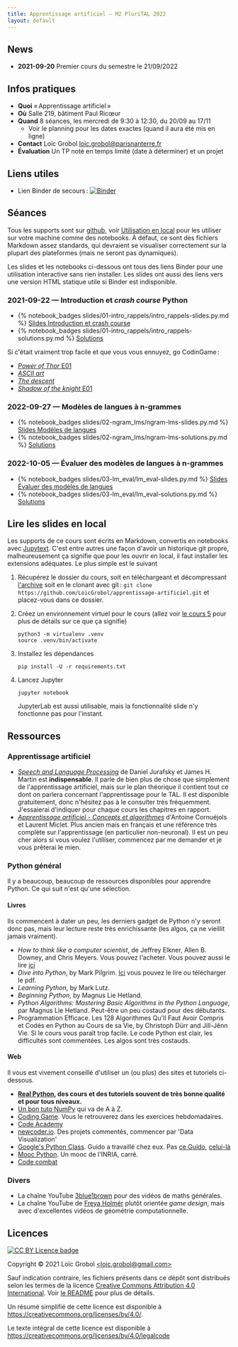 ```yaml
---
title: Apprentissage artificiel — M2 PluriTAL 2022
layout: default
---
```


<!-- LTeX: language=fr -->

## News

- **2021-09-20** Premier cours du semestre le 21/09/2022

## Infos pratiques

- **Quoi** « Apprentissage artificiel »
- **Où** Salle 219, bâtiment Paul Ricœur
- **Quand** 8 séances, les mercredi de 9:30 à 12:30, du 20/09 au 17/11
  - Voir le planning pour les dates exactes (quand il aura été mis en ligne)
- **Contact** Loïc Grobol [<loic.grobol@parisnanterre.fr>](mailto:loic.grobol@parisnanterre.fr)
- **Évaluation** Un TP noté en temps limité (date à déterminer) et un projet

## Liens utiles

- Lien Binder de secours :
  [![Binder](https://mybinder.org/badge_logo.svg)](https://mybinder.org/v2/gh/LoicGrobol/apprentissage-artificiel/main)

## Séances

Tous les supports sont sur [github](https://github.com/loicgrobol/apprentissage-artificiel), voir
[Utilisation en local](#utilisation-en-local) pour les utiliser sur votre machine comme des
notebooks. À défaut, ce sont des fichiers Markdown assez standards, qui devraient se visualiser
correctement sur la plupart des plateformes (mais ne seront pas dynamiques).

Les slides et les notebooks ci-dessous ont tous des liens Binder pour une utilisation interactive
sans rien installer. Les slides ont aussi des liens vers une version HTML statique utile si Binder
est indisponible.

### 2021-09-22 — Introduction et *crash course* Python

- {% notebook_badges slides/01-intro_rappels/intro_rappels-slides.py.md %}
  [Slides Introduction et crash course](slides/01-intro_rappels/intro_rappels-slides.py.ipynb)
- {% notebook_badges slides/01-intro_rappels/intro_rappels-solutions.py.md %}
  [Solutions](slides/01-intro_rappels/intro_rappels-solutions.py.ipynb)

Si c'était vraiment trop facile et que vous vous ennuyez, go CodinGame :

- [*Power of Thor* E01](https://www.codingame.com/ide/puzzle/power-of-thor-episode-1)
- [*ASCII art*](https://www.codingame.com/ide/puzzle/ascii-art)
- [*The descent*](https://www.codingame.com/ide/puzzle/the-descent)
- [*Shadow of the knight* E01](https://www.codingame.com/ide/puzzle/shadows-of-the-knight-episode-1)

### 2022-09-27 — Modèles de langues à n-grammes

- {% notebook_badges slides/02-ngram_lms/ngram-lms-slides.py.md %}
  [Slides Modèles de langues](slides/02-ngram_lms/ngram-lms-slides.py.ipynb)
- {% notebook_badges slides/02-ngram_lms/ngram-lms-solutions.py.md %}
  [Solutions](slides/02-ngram_lms/ngram-lms-solutions.py.ipynb)

### 2022-10-05 — Évaluer des modèles de langues à n-grammes

- {% notebook_badges slides/03-lm_eval/lm_eval-slides.py.md %}
  [Slides Évaluer des modèles de langues](slides/03-lm_eval/lm_eval-slides.py.ipynb)
- {% notebook_badges slides/03-lm_eval/lm_eval-solutions.py.md %}
  [Solutions](slides/03-lm_eval/lm_eval-solutions.py.ipynb)

## Lire les slides en local

Les supports de ce cours sont écrits en Markdown, convertis en notebooks avec
[Jupytext](https://github.com/mwouts/jupytext). C'est entre autres une façon d'avoir un historique
git propre, malheureusement ça signifie que pour les ouvrir en local, il faut installer les
extensions adéquates. Le plus simple est le suivant

1. Récupérez le dossier du cours, soit en téléchargeant et décompressant
   [l'archive](https://github.com/LoicGrobol/apprentissage-artificiel/archive/refs/heads/main.zip)
   soit en le clonant avec git : `git clone
   https://github.com/LoicGrobol/apprentissage-artificiel.git` et placez-vous dans ce dossier.
2. Créez un environnement virtuel pour le cours (allez voir [le cours
   5](https://mybinder.org/v2/gh/loicgrobol/apprentissage-artificiel/main?urlpath=tree/slides/lecture-05/lecture-05.md)
   pour plus de détails sur ce que ça signifie)

   ```console
   python3 -m virtualenv .venv
   source .venv/bin/activate
   ```

3. Installez les dépendances

   ```console
   pip install -U -r requirements.txt
   ```

4. Lancez Jupyter

   ```console
   jupyter notebook
   ```

   JupyterLab est aussi utilisable, mais la fonctionnalité slide n'y fonctionne pas pour l'instant.

## Ressources

### Apprentissage artificiel

- [*Speech and Language Processing*](https://web.stanford.edu/~jurafsky/slp3/) de Daniel Jurafsky et
  James H. Martin est **indispensable**. Il parle de bien plus de chose que simplement de
  l'apprentissage artificiel, mais sur le plan théorique il contient tout ce dont on parlera
  concernant l'apprentissage pour le TAL. Il est disponible gratuitement, donc n'hésitez pas à le
  consulter très fréquemment. J'essaierai d'indiquer pour chaque cours les chapitres en rapport.
- [*Apprentissage artificiel - Concepts et
  algorithmes*](https://www.eyrolles.com/Informatique/Livre/apprentissage-artificiel-9782416001048/)
  d'Antoine Cornuéjols et Laurent Miclet. Plus ancien mais en français et une référence très
  complète sur l'apprentissage (en particulier non-neuronal). Il est un peu cher alors si vous
  voulez l'utiliser, commencez par me demander et je vous prêterai le mien.

### Python général

Il y a beaucoup, beaucoup de ressources disponibles pour apprendre Python. Ce qui suit n'est qu'une
sélection.

#### Livres

Ils commencent à dater un peu, les derniers gadget de Python n'y seront donc pas, mais leur lecture
reste très enrichissante (les algos, ça ne vieillit jamais vraiment).

- *How to think like a computer scientist*, de Jeffrey Elkner, Allen B. Downey, and Chris Meyers.
  Vous pouvez l'acheter. Vous pouvez aussi le lire
  [ici](http://openbookproject.net/thinkcs/python/english3e/)
- *Dive into Python*, by Mark Pilgrim. [Ici](http://www.diveintopython3.net/) vous pouvez le lire ou
  télécharger le pdf.
- *Learning Python*, by Mark Lutz.
- *Beginning Python*, by Magnus Lie Hetland.
- *Python Algorithms: Mastering Basic Algorithms in the Python Language*, par Magnus Lie Hetland.
  Peut-être un peu costaud pour des débutants.
- Programmation Efficace. Les 128 Algorithmes Qu'Il Faut Avoir Compris et Codés en Python au Cours
  de sa Vie, by Christoph Dürr and Jill-Jênn Vie. Si le cours vous paraît trop facile. Le code
  Python est clair, les difficultés sont commentées. Les algos sont très costauds.

#### Web

Il vous est vivement conseillé d'utiliser un (ou plus) des sites et tutoriels ci-dessous.

- **[Real Python](https://realpython.com), des cours et des tutoriels souvent de très bonne qualité
  et pour tous niveaux.**
- [Un bon tuto NumPy](https://cs231n.github.io/python-numpy-tutorial/) qui va de A à Z.
- [Coding Game](https://www.codingame.com/home). Vous le retrouverez dans les exercices
  hebdomadaires.
- [Code Academy](https://www.codecademy.com/fr/learn/python)
- [newcoder.io](http://newcoder.io/). Des projets commentés, commencer par 'Data Visualization'
- [Google's Python Class](https://developers.google.com/edu/python/). Guido a travaillé chez eux.
  Pas [ce
  Guido](http://vignette2.wikia.nocookie.net/pixar/images/1/10/Guido.png/revision/latest?cb=20140314012724),
  [celui-là](https://en.wikipedia.org/wiki/Guido_van_Rossum#/media/File:Guido_van_Rossum_OSCON_2006.jpg)
- [Mooc Python](https://www.fun-mooc.fr/courses/inria/41001S03/session03/about#). Un mooc de
  l'INRIA, carré.
- [Code combat](https://codecombat.com/)

### Divers

- La chaîne YouTube [3blue1brown](https://www.youtube.com/c/3blue1brown) pour des vidéos de maths
  générales.
- La chaîne YouTube de [Freya Holmér](https://www.youtube.com/c/Acegikmo) plutôt orientée *game
  design*, mais avec d'excellentes vidéos de géométrie computationnelle.

## Licences

[![CC BY Licence
badge](https://i.creativecommons.org/l/by/4.0/88x31.png)](http://creativecommons.org/licenses/by/4.0/)

Copyright © 2021 Loïc Grobol [\<loic.grobol@gmail.com\>](mailto:loic.grobol@gmail.com)

Sauf indication contraire, les fichiers présents dans ce dépôt sont distribués selon les termes de
la licence [Creative Commons Attribution 4.0
International](https://creativecommons.org/licenses/by/4.0/). Voir [le README](README.md#Licences)
pour plus de détails.

 Un résumé simplifié de cette licence est disponible à
 <https://creativecommons.org/licenses/by/4.0/>.

 Le texte intégral de cette licence est disponible à
 <https://creativecommons.org/licenses/by/4.0/legalcode>
